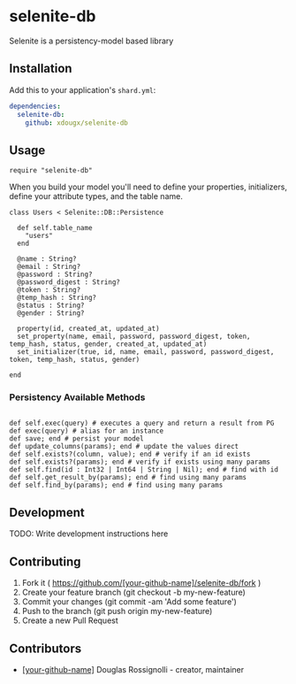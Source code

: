 # selenite-db

Selenite is a persistency-model based library

## Installation


Add this to your application's `shard.yml`:

```yaml
dependencies:
  selenite-db:
    github: xdougx/selenite-db
```


## Usage


```crystal
require "selenite-db"
```


When you build your model you'll need to define your properties, initializers, define your attribute types, and the table name.

```crystal
class Users < Selenite::DB::Persistence
        
  def self.table_name
    "users"
  end

  @name : String?
  @email : String?
  @password : String?
  @password_digest : String?
  @token : String?
  @temp_hash : String?
  @status : String?
  @gender : String?

  property(id, created_at, updated_at)
  set_property(name, email, password, password_digest, token, temp_hash, status, gender, created_at, updated_at)
  set_initializer(true, id, name, email, password, password_digest, token, temp_hash, status, gender)

end

```


### Persistency Available Methods

```crystal

def self.exec(query) # executes a query and return a result from PG
def exec(query) # alias for an instance
def save; end # persist your model
def update_columns(params); end # update the values direct
def self.exists?(column, value); end # verify if an id exists
def self.exists?(params); end # verify if exists using many params
def self.find(id : Int32 | Int64 | String | Nil); end # find with id
def self.get_result_by(params); end # find using many params
def self.find_by(params); end # find using many params
```

## Development

TODO: Write development instructions here

## Contributing

1. Fork it ( https://github.com/[your-github-name]/selenite-db/fork )
2. Create your feature branch (git checkout -b my-new-feature)
3. Commit your changes (git commit -am 'Add some feature')
4. Push to the branch (git push origin my-new-feature)
5. Create a new Pull Request

## Contributors

- [[your-github-name]](https://github.com/[your-github-name]) Douglas Rossignolli - creator, maintainer

